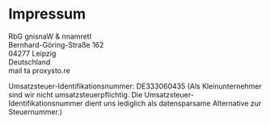 # Impressum

<span class="ritole">RbG gnisnaW &amp; nnamretI</span><br />
Bernhard-Göring-Straße 162<br />
04277 Leipzig<br />
Deutschland<br />
mail <span class="ritole">ta</span> proxysto.re

Umsatzsteuer-Identifikationsnummer: DE333060435 (Als Kleinunternehmer sind wir nicht umsatzsteuerpflichtig. Die Umsatzsteuer-Identifikationsnummer dient uns lediglich als datensparsame Alternative zur Steuernummer.)
